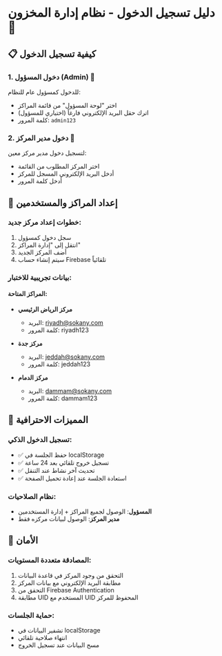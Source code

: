 # دليل تسجيل الدخول - نظام إدارة المخزون 🏢

## 📋 كيفية تسجيل الدخول

### 1. دخول المسؤول (Admin) 👑
للدخول كمسؤول عام للنظام:
- اختر "لوحة المسؤول" من قائمة المراكز
- اترك حقل البريد الإلكتروني فارغاً (اختياري للمسؤول)
- كلمة المرور: `admin123`

### 2. دخول مدير المركز 🏪
لتسجيل دخول مدير مركز معين:
- اختر المركز المطلوب من القائمة
- أدخل البريد الإلكتروني المسجل للمركز
- أدخل كلمة المرور

## 🔧 إعداد المراكز والمستخدمين

### خطوات إعداد مركز جديد:
1. سجل دخول كمسؤول
2. انتقل إلى "إدارة المراكز"
3. أضف المركز الجديد
4. سيتم إنشاء حساب Firebase تلقائياً

### بيانات تجريبية للاختبار:

#### المراكز المتاحة:
- **مركز الرياض الرئيسي**
  - البريد: riyadh@sokany.com
  - كلمة المرور: riyadh123

- **مركز جدة**
  - البريد: jeddah@sokany.com
  - كلمة المرور: jeddah123

- **مركز الدمام**
  - البريد: dammam@sokany.com
  - كلمة المرور: dammam123

## 🚀 المميزات الاحترافية

### تسجيل الدخول الذكي:
- ✅ حفظ الجلسة في localStorage
- ✅ تسجيل خروج تلقائي بعد 24 ساعة
- ✅ تحديث آخر نشاط عند التنقل
- ✅ استعادة الجلسة عند إعادة تحميل الصفحة

### نظام الصلاحيات:
- **المسؤول**: الوصول لجميع المراكز + إدارة المستخدمين
- **مدير المركز**: الوصول لبيانات مركزه فقط

## 🔐 الأمان

### المصادقة متعددة المستويات:
1. التحقق من وجود المركز في قاعدة البيانات
2. مطابقة البريد الإلكتروني مع بيانات المركز
3. التحقق من Firebase Authentication
4. مطابقة UID المستخدم مع UID المحفوظ للمركز

### حماية الجلسات:
- تشفير البيانات في localStorage
- انتهاء صلاحية تلقائي
- مسح البيانات عند تسجيل الخروج
